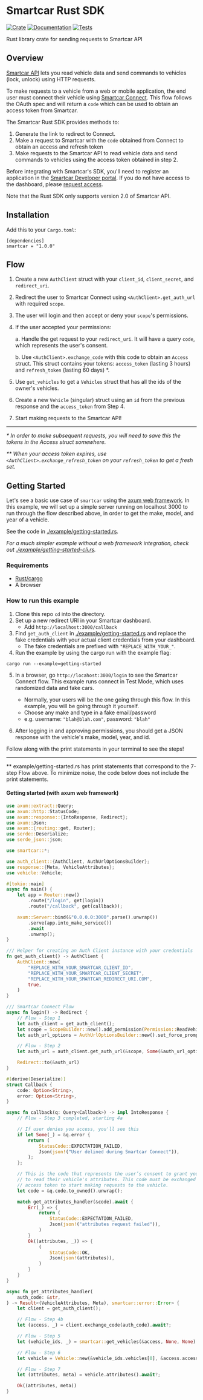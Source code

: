 # Smartcar Rust SDK

[![Crate](https://img.shields.io/crates/v/smartcar.svg)](https://crates.io/crates/smartcar)
[![Documentation](https://docs.rs/smartcar/badge.svg)](https://docs.rs/smartcar)
[![Tests](https://github.com/nbry/smartcar-rust-sdk/actions/workflows/tests.yml/badge.svg)](https://github.com/nbry/smartcar-rust-sdk/actions/workflows/tests.yml)

Rust library crate for sending requests to Smartcar API

## Overview

[Smartcar API](https://smartcar.com/docs) lets you read vehicle data and send commands to vehicles (lock, unlock) using HTTP requests.

To make requests to a vehicle from a web or mobile application, the end user must connect their vehicle using [Smartcar Connect](https://smartcar.com/docs/api#smartcar-connect). This flow follows the OAuth spec and will return a `code` which can be used to obtain an access token from Smartcar.

The Smartcar Rust SDK provides methods to:

1. Generate the link to redirect to Connect.
2. Make a request to Smartcar with the `code` obtained from Connect to obtain an access and refresh token
3. Make requests to the Smartcar API to read vehicle data and send commands to vehicles using the access token obtained in step 2.

Before integrating with Smartcar's SDK, you'll need to register an application in the [Smartcar Developer portal](https://developer.smartcar.com). If you do not have access to the dashboard, please [request access](https://smartcar.com/subscribe).

Note that the Rust SDK only supports version 2.0 of Smartcar API.

## Installation

Add this to your `Cargo.toml`:

```
[dependencies]
smartcar = "1.0.0"
```

## Flow

1. Create a new `AuthClient` struct with your `client_id`, `client_secret`, and `redirect_uri`.
2. Redirect the user to Smartcar Connect using `<AuthClient>.get_auth_url` with required `scope`.
3. The user will login and then accept or deny your `scope`'s permissions.
4. If the user accepted your permissions:

	a. Handle the get request to your `redirect_uri`. It will have a query `code`, which represents the user's consent.

	b. Use `<AuthClient>.exchange_code` with this code to obtain an `Access` struct. This struct contains your tokens: `access_token` (lasting 3 hours) and `refresh_token` (lasting 60 days) *.

5. Use `get_vehicles` to get a `Vehicles` struct that has all the ids of the owner's vehicles.
6. Create a new `Vehicle` (singular) struct using an `id` from the previous response and the `access_token` from Step 4.
7. Start making requests to the Smartcar API!

---

*\* In order to make subsequent requests, you will need to save this the tokens in the Access struct somewhere.*

*\*\* When your access token expires, use `<AuthClient>.exchange_refresh_token` on your `refresh_token` to get a fresh set.*

## Getting Started


Let's see a basic use case of `smartcar` using the [axum web framework](https://github.com/tokio-rs/axum). In this example, we will set up a simple server running on localhost 3000 to run through the flow described above, in order to get the make, model, and year of a vehicle.

See the code in [./example/getting-started.rs](https://github.com/nbry/smartcar-rust-sdk/blob/main/examples/getting-started.rs).

*For a much simpler example without a web framework integration, check out [./example/getting-started-cli.rs](https://github.com/nbry/smartcar-rust-sdk/blob/main/examples/getting-started-cli.rs).*

### Requirements

- [Rust/cargo](https://www.rust-lang.org/tools/install)
- A browser

### How to run this example

1. Clone this repo `cd` into the directory.
2. Set up a new redirect URI in your Smartcar dashboard.
	- Add `http://localhost:3000/callback`
3. Find `get_auth_client` in [./example/getting-started.rs](https://github.com/nbry/smartcar-rust-sdk/blob/main/examples/getting-started.rs) and replace the fake credentials with your actual client credentials from your dashboard.
	- The fake credentials are prefixed with `"REPLACE_WITH_YOUR_"`.
4. Run the example by using the cargo run with the example flag:

```
cargo run --example=getting-started
```

5. In a browser, go `http://locahost:3000/login` to see the Smartcar Connect flow. This example runs connect in Test Mode, which uses randomized data and fake cars.
	- Normally, your users will be the one going through this flow. In this example, you will be going through it yourself.
	- Choose any make and type in a fake email/password
	- e.g. username: `"blah@blah.com"`, password: `"blah"`

6. After logging in and approving permissions, you should get a JSON response with the vehicle's make, model, year, and id.

Follow along with the print statements in your terminal to see the steps!

---

*\* example/getting-started.rs has print statements that correspond to the 7-step Flow above. To minimize noise, the code below does not include the print statements.

#### Getting started (with axum web framework)

```rust
use axum::extract::Query;
use axum::http::StatusCode;
use axum::response::{IntoResponse, Redirect};
use axum::Json;
use axum::{routing::get, Router};
use serde::Deserialize;
use serde_json::json;

use smartcar::*;

use auth_client::{AuthClient, AuthUrlOptionsBuilder};
use response::{Meta, VehicleAttributes};
use vehicle::Vehicle;

#[tokio::main]
async fn main() {
    let app = Router::new()
        .route("/login", get(login))
        .route("/callback", get(callback));

    axum::Server::bind(&"0.0.0.0:3000".parse().unwrap())
        .serve(app.into_make_service())
        .await
        .unwrap();
}

/// Helper for creating an Auth Client instance with your credentials
fn get_auth_client() -> AuthClient {
    AuthClient::new(
        "REPLACE_WITH_YOUR_SMARTCAR_CLIENT_ID",
        "REPLACE_WITH_YOUR_SMARTCAR_CLIENT_SECRET",
        "REPLACE_WITH_YOUR_SMARTCAR_REDIRECT_URI.COM",
        true,
    )
}

/// Smartcar Connect Flow
async fn login() -> Redirect {
    // Flow - Step 1
    let auth_client = get_auth_client();
    let scope = ScopeBuilder::new().add_permission(Permission::ReadVehicleInfo);
    let auth_url_options = AuthUrlOptionsBuilder::new().set_force_prompt(true);

    // Flow - Step 2
    let auth_url = auth_client.get_auth_url(&scope, Some(&auth_url_options));

    Redirect::to(&auth_url)
}

#[derive(Deserialize)]
struct Callback {
    code: Option<String>,
    error: Option<String>,
}

async fn callback(q: Query<Callback>) -> impl IntoResponse {
    // Flow - Step 3 completed, starting 4a

    // If user denies you access, you'll see this
    if let Some(_) = &q.error {
        return (
            StatusCode::EXPECTATION_FAILED,
            Json(json!("User delined during Smartcar Connect")),
        );
    };

    // This is the code that represents the user’s consent to grant you permission
    // to read their vehicle's attributes. This code must be exchanged for an
    // access token to start making requests to the vehicle.
    let code = &q.code.to_owned().unwrap();

    match get_attributes_handler(&code).await {
        Err(_) => {
            return (
                StatusCode::EXPECTATION_FAILED,
                Json(json!("attributes request failed")),
            )
        }
        Ok((attributes, _)) => {
            (
                StatusCode::OK,
                Json(json!(attributes)),
            )
        }
    }
}

async fn get_attributes_handler(
    auth_code: &str,
) -> Result<(VehicleAttributes, Meta), smartcar::error::Error> {
    let client = get_auth_client();

    // Flow - Step 4b
    let (access, _) = client.exchange_code(auth_code).await?;

    // Flow - Step 5
    let (vehicle_ids, _) = smartcar::get_vehicles(&access, None, None).await?;

    // Flow - Step 6
    let vehicle = Vehicle::new(&vehicle_ids.vehicles[0], &access.access_token);

    // Flow - Step 7
    let (attributes, meta) = vehicle.attributes().await?;

    Ok((attributes, meta))
}
```

